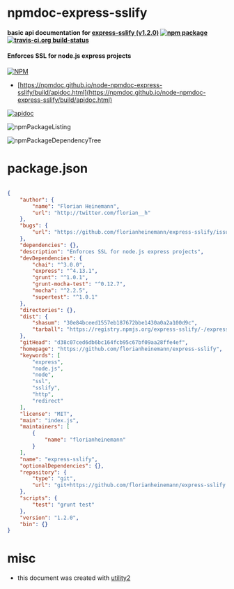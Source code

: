 # npmdoc-express-sslify

#### basic api documentation for  [express-sslify (v1.2.0)](https://github.com/florianheinemann/express-sslify)  [![npm package](https://img.shields.io/npm/v/npmdoc-express-sslify.svg?style=flat-square)](https://www.npmjs.org/package/npmdoc-express-sslify) [![travis-ci.org build-status](https://api.travis-ci.org/npmdoc/node-npmdoc-express-sslify.svg)](https://travis-ci.org/npmdoc/node-npmdoc-express-sslify)

#### Enforces SSL for node.js express projects

[![NPM](https://nodei.co/npm/express-sslify.png?downloads=true&downloadRank=true&stars=true)](https://www.npmjs.com/package/express-sslify)

- [https://npmdoc.github.io/node-npmdoc-express-sslify/build/apidoc.html](https://npmdoc.github.io/node-npmdoc-express-sslify/build/apidoc.html)

[![apidoc](https://npmdoc.github.io/node-npmdoc-express-sslify/build/screenCapture.buildCi.browser.%252Ftmp%252Fbuild%252Fapidoc.html.png)](https://npmdoc.github.io/node-npmdoc-express-sslify/build/apidoc.html)

![npmPackageListing](https://npmdoc.github.io/node-npmdoc-express-sslify/build/screenCapture.npmPackageListing.svg)

![npmPackageDependencyTree](https://npmdoc.github.io/node-npmdoc-express-sslify/build/screenCapture.npmPackageDependencyTree.svg)



# package.json

```json

{
    "author": {
        "name": "Florian Heinemann",
        "url": "http://twitter.com/florian__h"
    },
    "bugs": {
        "url": "https://github.com/florianheinemann/express-sslify/issues"
    },
    "dependencies": {},
    "description": "Enforces SSL for node.js express projects",
    "devDependencies": {
        "chai": "^3.0.0",
        "express": "^4.13.1",
        "grunt": "^1.0.1",
        "grunt-mocha-test": "^0.12.7",
        "mocha": "^2.2.5",
        "supertest": "^1.0.1"
    },
    "directories": {},
    "dist": {
        "shasum": "30e84bceed1557eb187672bbe1430a0a2a100d9c",
        "tarball": "https://registry.npmjs.org/express-sslify/-/express-sslify-1.2.0.tgz"
    },
    "gitHead": "d38c07ced6db6bc164fcb95c67bf09aa28ffe4ef",
    "homepage": "https://github.com/florianheinemann/express-sslify",
    "keywords": [
        "express",
        "node.js",
        "node",
        "ssl",
        "sslify",
        "http",
        "redirect"
    ],
    "license": "MIT",
    "main": "index.js",
    "maintainers": [
        {
            "name": "florianheinemann"
        }
    ],
    "name": "express-sslify",
    "optionalDependencies": {},
    "repository": {
        "type": "git",
        "url": "git+https://github.com/florianheinemann/express-sslify.git"
    },
    "scripts": {
        "test": "grunt test"
    },
    "version": "1.2.0",
    "bin": {}
}
```



# misc
- this document was created with [utility2](https://github.com/kaizhu256/node-utility2)
